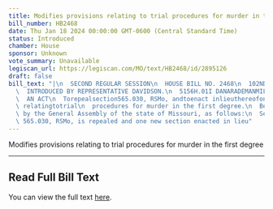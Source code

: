 ```yaml
---
title: Modifies provisions relating to trial procedures for murder in the first degree
bill_number: HB2468
date: Thu Jan 18 2024 00:00:00 GMT-0600 (Central Standard Time)
status: Introduced
chamber: House
sponsor: Unknown
vote_summary: Unavailable
legiscan_url: https://legiscan.com/MO/text/HB2468/id/2895126
draft: false
bill_text: "|\n  SECOND REGULAR SESSION\n  HOUSE BILL NO. 2468\n  102ND GENERAL ASSEMBLY\n\
  \  INTRODUCED BY REPRESENTATIVE DAVIDSON.\n  5156H.01I DANARADEMANMILLER,ChiefClerk\n\
  \  AN ACT\n  Torepealsection565.030, RSMo, andtoenact inlieuthereofone newsection\
  \ relatingtotrial\n  procedures for murder in the first degree.\n  Be it enacted\
  \ by the General Assembly of the state of Missouri, as follows:\n  Section A. Section\
  \ 565.030, RSMo, is repealed and one new section enacted in lieu"
---
```

Modifies provisions relating to trial procedures for murder in the first degree

---

## Read Full Bill Text

You can view the full text [here](https://legiscan.com/MO/text/HB2468/id/2895126).
